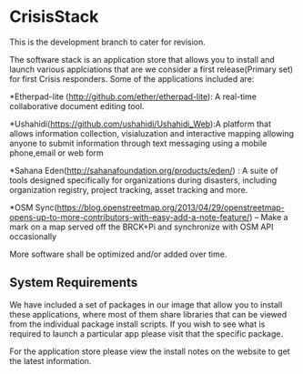 # CrisisStack
This is the development branch to cater for revision. 

The software stack is an application store that allows you to install and launch various applciations that are we consider a first release(Primary set) for first Crisis responders. Some of the applications included are:

*Etherpad-lite (http://github.com/ether/etherpad-lite): A real-time collaborative document editing tool. 

*Ushahidi(https://github.com/ushahidi/Ushahidi_Web):A platform that allows information collection, visialuzation and interactive mapping 
allowing anyone to submit information through text messaging using a mobile phone,email or web form

*Sahana Eden(http://sahanafoundation.org/products/eden/) : A suite of tools designed specifically for organizations during disasters, including organization registry, project tracking, asset tracking and more.

*OSM Sync(https://blog.openstreetmap.org/2013/04/29/openstreetmap-opens-up-to-more-contributors-with-easy-add-a-note-feature/) – Make a mark on a map served off the BRCK+Pi and synchronize with OSM API occasionally

More software shall be optimized and/or added over time. 

System Requirements 
--------------------
We have included a set of packages in our image that allow you to install these applications, where most of them share libraries that can be viewed from the individual package install scripts. 
If you wish to see what is required to launch a particular app please visit that the specific package. 

For the application store please view the install notes on the website to get the latest information. 




